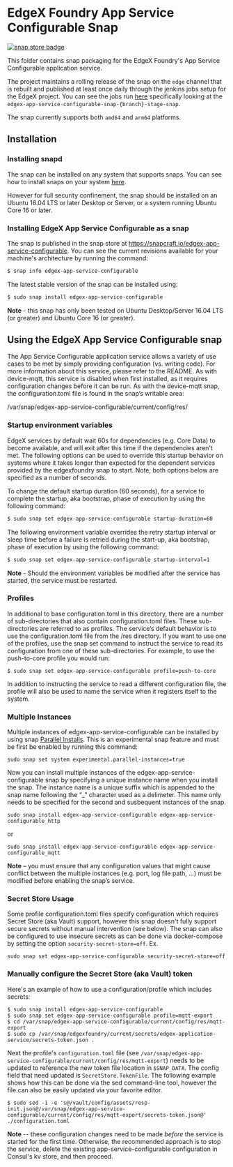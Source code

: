 # EdgeX Foundry App Service Configurable Snap
[![snap store badge](https://raw.githubusercontent.com/snapcore/snap-store-badges/master/EN/%5BEN%5D-snap-store-black-uneditable.png)](https://snapcraft.io/edgex-app-service-configurable)

This folder contains snap packaging for the EdgeX Foundry's App Service Configurable application service.

The project maintains a rolling release of the snap on the `edge` channel that is rebuilt and published at least once daily through the jenkins jobs setup for the EdgeX project. You can see the jobs run [here](https://jenkins.edgexfoundry.org/view/Snap/) specifically looking at the `edgex-app-service-configurable-snap-{branch}-stage-snap`.

The snap currently supports both `amd64` and `arm64` platforms.

## Installation

### Installing snapd
The snap can be installed on any system that supports snaps. You can see how to install 
snaps on your system [here](https://snapcraft.io/docs/installing-snapd/6735).

However for full security confinement, the snap should be installed on an 
Ubuntu 16.04 LTS or later Desktop or Server, or a system running Ubuntu Core 16 or later.

### Installing EdgeX App Service Configurable as a snap
The snap is published in the snap store at https://snapcraft.io/edgex-app-service-configurable.
You can see the current revisions available for your machine's architecture by running the command:

```bash
$ snap info edgex-app-service-configurable
```

The latest stable version of the snap can be installed using:

```bash
$ sudo snap install edgex-app-service-configurable
```

**Note** - this snap has only been tested on Ubuntu Desktop/Server 16.04 LTS (or greater) and Ubuntu Core 16 (or greater).

## Using the EdgeX App Service Configurable snap

The App Service Configurable application service allows a variety of use cases to be met by simply providing configuration (vs. writing code). For more information about this service, please refer to the README. As with device-mqtt, this service is disabled when first installed, as it requires configuration changes before it can be run. As with the device-mqtt snap, the configuration.toml file is found in the snap’s writable area:


/var/snap/edgex-app-service-configurable/current/config/res/

### Startup environment variables

EdgeX services by default wait 60s for dependencies (e.g. Core Data) to become available, and will exit after this time if the dependencies aren't met. The following options can be used to override this startup behavior on systems where it takes longer than expected for the dependent services provided by the edgexfoundry snap to start. Note, both options below are specified as a number of seconds.
    
To change the default startup duration (60 seconds), for a service to complete the startup, aka bootstrap, phase of execution by using the following command:

```bash
$ sudo snap set edgex-app-service-configurable startup-duration=60
```

The following environment variable overrides the retry startup interval or sleep time before a failure is retried during the start-up, aka bootstrap, phase of execution by using the following command:

```bash
$ sudo snap set edgex-app-service-configurable startup-interval=1
```

**Note** - Should the environment variables be modified after the service has started, the service must be restarted.

### Profiles
In additional to base configuration.toml in this directory, there are a number of sub-directories that also contain configuration.toml files. These sub-directories are referred to as profiles. The service’s default behavior is to use the configuration.toml file from the /res directory. If you want to use one of the profiles, use the snap set command to instruct the service to read its configuration from one of these sub-directories. For example, to use the push-to-core profile you would run:
```
$ sudo snap set edgex-app-service-configurable profile=push-to-core
```
In addition to instructing the service to read a different configuration file, the profile will also be used to name the service when it registers itself to the system.

### Multiple Instances
Multiple instances of edgex-app-service-configurable can be installed by using snap [Parallel Installs](https://snapcraft.io/docs/parallel-installs). This is an experimental snap feature and must be first be enabled by running this command:
```
sudo snap set system experimental.parallel-instances=true
```
Now you can install multiple instances of the edgex-app-service-configurable snap by specifying a unique instance name when you install the snap. The instance name is a unique suffix which is appended to the snap name following the “_” character used as a delimeter. This name only needs to be specified for the second and susbequent instances of the snap.
```
sudo snap install edgex-app-service-configurable edgex-app-service-configurable_http
```
or
```
sudo snap install edgex-app-service-configurable edgex-app-service-configurable_mqtt
```
**Note** – you must ensure that any configuration values that might cause conflict between the multiple instances (e.g. port, log file path, …) must be modified before enabling the snap’s service.

### Secret Store Usage
Some profile configuration.toml files specify configuration which requires Secret Store (aka Vault) support, however this snap doesn't fully support secure secrets without manual intervention (see below). The snap can also be configured to use insecure secrets as can be done via docker-compose by setting the option ```security-secret-store=off```. Ex.

```
sudo snap set edgex-app-service-configurable security-secret-store=off
```

### Manually configure the Secret Store (aka Vault) token
Here's an example of how to use a configuration/profile which includes secrets:

```
$ sudo snap install edgex-app-service-configurable
$ sudo snap set edgex-app-service-configurable profile=mqtt-export
$ cd /var/snap/edgex-app-service-configurable/current/config/res/mqtt-export
$ sudo cp /var/snap/edgexfoundry/current/secrets/edgex-application-service/secrets-token.json .
```

Next the profile's ```configuration.toml``` file (see ```/var/snap/edgex-app-service-configurable/current/config/res/mqtt-export```) needs to be updated to reference the new token file location in ```$SNAP_DATA```. The config field that need updated is ```SecretStore.TokenFile```. The following example shows how this can be done via the sed command-line tool, however the file can also be easily updated via your favorite editor.


```
$ sudo sed -i -e 's@/vault/config/assets/resp-init.json@/var/snap/edgex-app-service-configurable/current/config/res/mqtt-export/secrets-token.json@' ./configuration.toml
```

**Note** -- these configuration changes need to be made *before* the service is started for the first time. Otherwise, the recommended approach is to stop the service, delete the existing app-service-configurable configuration in Consul's kv store, and then proceed.
